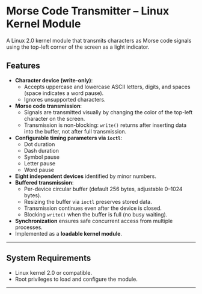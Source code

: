 # Morse Code Transmitter – Linux Kernel Module

A Linux 2.0 kernel module that transmits characters as Morse code signals using the top-left corner of the screen as a light indicator.

## Features
- **Character device (write-only)**:
  - Accepts uppercase and lowercase ASCII letters, digits, and spaces (space indicates a word pause).
  - Ignores unsupported characters.
- **Morse code transmission**:
  - Signals are transmitted visually by changing the color of the top-left character on the screen.
  - Transmission is non-blocking: `write()` returns after inserting data into the buffer, not after full transmission.
- **Configurable timing parameters via `ioctl`**:
  - Dot duration
  - Dash duration
  - Symbol pause
  - Letter pause
  - Word pause
- **Eight independent devices** identified by minor numbers.
- **Buffered transmission**:
  - Per-device circular buffer (default 256 bytes, adjustable 0–1024 bytes).
  - Resizing the buffer via `ioctl` preserves stored data.
  - Transmission continues even after the device is closed.
  - Blocking `write()` when the buffer is full (no busy waiting).
- **Synchronization** ensures safe concurrent access from multiple processes.
- Implemented as a **loadable kernel module**.

---

## System Requirements
- Linux kernel 2.0 or compatible.
- Root privileges to load and configure the module.

---

